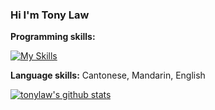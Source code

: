 ### Hi I'm Tony Law

**Programming skills:**  

[![My Skills](https://skillicons.dev/icons?i=ts,nodejs,react,nextjs,vue,tailwind,nestjs,prisma,java,spring,postgres,mysql,redis,docker)](https://skillicons.dev)

**Language skills:**
Cantonese, Mandarin, English

[![tonylaw's github stats](https://github-readme-stats.vercel.app/api?username=tonylawx)](https://github.com/anuraghazra/github-readme-stats)

<!-- Here are some ideas to get you started:
- 🔭 I’m currently working on ...
- 🌱 I’m currently learning ...
- 👯 I’m looking to collaborate on ...
- 🤔 I’m looking for help with ...
- 💬 Ask me about ...
- 📫 How to reach me: ...
- 😄 Pronouns: ...
- ⚡ Fun fact: ...
-->
